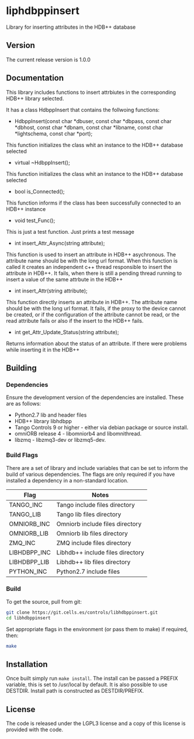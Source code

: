 # liphdbppinsert

Library for inserting attributes in the HDB++ database

## Version

The current release version is 1.0.0

## Documentation

This library includes functions to insert attrbiutes in the corresponding HDB++ library selected.

It has a class HdbppInsert that contains the follwoing functions:

- HdbppInsert(const char *dbuser, const char *dbpass,
					const char *dbhost, const char *dbnam,
					const char *libname, const char *lightschema,
					const char *port);

This function initializes the class whit an instance to the HDB++ database selected
					
- virtual ~HdbppInsert();

This function initializes the class whit an instance to the HDB++ database selected

- bool is_Connected();

This function informs if the class has been successfully connected to an HDB++ instance

- void test_Func();

This is just a test function. Just prints a test message

- int insert_Attr_Async(string attribute);

This function is used to insert an attribute in HDB++ asychronous. The attribute name should be with the long url format.
When this function is called it creates an independent c++ thread responsible to insert the attribute in HDB++. It fails, when there is 
still a pending thread running to insert a value of the same attrbute in the HDB++

- int insert_Attr(string attribute);

This function directly inserts an attribute in HDB++. The attribute name should be with the long url format. It fails, if the proxy to the device
cannot be created, or if the configuration of the attribute cannot be read, or the read attribute fails or also if the insert to the HDB++ fails.

- int get_Attr_Update_Status(string attribute);

Returns information about the status of an attribute. If there were problems while inserting it in the HDB++

## Building

### Dependencies

Ensure the development version of the dependencies are installed. These are as follows:

* Python2.7 lib and header files
* HDB++ library libhdbpp
* Tango Controls 9 or higher - either via debian package or source install.
* omniORB release 4 - libomniorb4 and libomnithread.
* libzmq - libzmq3-dev or libzmq5-dev.

### Build Flags

There are a set of library and include variables that can be set to inform the build of various dependencies. The flags are only required if you have installed a dependency in a non-standard location. 

| Flag | Notes |
|------|-------|
| TANGO_INC | Tango include files directory |
| TANGO_LIB | Tango lib files directory |
| OMNIORB_INC | Omniorb include files directory |
| OMNIORB_LIB | Omniorb lib files directory |
| ZMQ_INC | ZMQ include files directory |
| LIBHDBPP_INC | Libhdb++ include files directory |
| LIBHDBPP_LIB | Libhdb++ lib files directory |
| PYTHON_INC | Python2.7 include files |


### Build

To get the source, pull from git:

```bash
git clone https://git.cells.es/controls/libhdbppinsert.git
cd libhdbppinsert
```

Set appropriate flags in the environment (or pass them to make) if required, then:

```bash
make
```

## Installation

Once built simply run `make install`. The install can be passed a PREFIX variable, this is set to /usr/local by default. It is also possible to use DESTDIR. Install path is constructed as DESTDIR/PREFIX.

## License

The code is released under the LGPL3 license and a copy of this license is provided with the code. 
